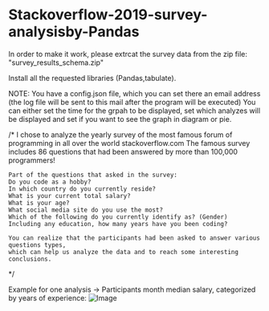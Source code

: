 # Stackoverflow-2019-survey-analysisby-Pandas

In order to make it work, please extrcat the survey data from the zip file: "survey_results_schema.zip"


Install all the requested libraries (Pandas,tabulate).

NOTE: You have a config.json file, which you can set there an email address (the log file will be sent to this mail 
after the program will be executed)
You can either set the time for the grpah to be displayed, set which analyzes will be displayed and set if you want to see
the graph in diagram or pie.

  /*
    I chose to analyze the yearly survey of the most famous forum of programming in all over the world stackoverflow.com
    The famous survey includes 86 questions that had been answered by more than 100,000 programmers!

    Part of the questions that asked in the survey:
    Do you code as a hobby?
    In which country do you currently reside?
    What is your current total salary?
    What is your age?
    What social media site do you use the most?
    Which of the following do you currently identify as? (Gender)
    Including any education, how many years have you been coding?

    You can realize that the participants had been asked to answer various questions types,
    which can help us analyze the data and to reach some interesting conclusions.
    
  */
  
Example for one analysis -> Participants month median salary, categorized by years of experience:
![Image](https://github.com/SagivAsraf/Stackoverflow-2019-survey-analysisby-Pandas/blob/master/salary-median.png)
